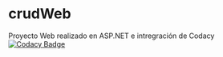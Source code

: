 # crudWeb
Proyecto Web realizado en ASP.NET
e intregración de Codacy 
[![Codacy Badge](https://api.codacy.com/project/badge/Grade/ea8026550f8b4bcaa592eecbc5041f6e)](https://www.codacy.com/manual/depazrg/crudWeb?utm_source=github.com&amp;utm_medium=referral&amp;utm_content=R-dePaz/crudWeb&amp;utm_campaign=Badge_Grade)
